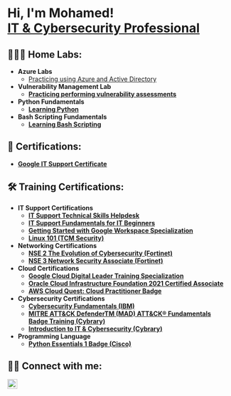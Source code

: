 <h1>Hi, I'm Mohamed! <br/><a href="http://www.linkedin.com/in/mohamedxmohamud">IT & Cybersecurity Professional</a>

<h2>👨🏽‍💻 Home Labs:</h2>

- <b>Azure Labs</b>
  - [Practicing using Azure and Active Directory](https://github.com/A0005/Azure-Labs) <b>
- <b>Vulnerability Management Lab</b>
  - [Practicing performing vulnerability assessments](https://github.com/A0005/Vulnerability-Management-Lab) <b>
- <b>Python Fundamentals</b>
  - [Learning Python](https://github.com/A0005/Python-Fundamentals) <b>
- <b>Bash Scripting Fundamentals</b>
  - [Learning Bash Scripting ](https://github.com/A0005/Bash-Scripting-Fundamentals) <b>

<h2>📄 Certifications:</h2>

- [Google IT Support Certificate](https://www.coursera.org/account/accomplishments/professional-cert/9UC2KC33JACV)


<h2>🛠️ Training Certifications:</h2>

- <b>IT Support Certifications</b>
   - [IT Support Technical Skills Helpdesk](https://www.udemy.com/certificate/UC-7ee1011f-966a-4881-ba12-b2feda987c75/)
   - [IT Support Fundamentals for IT Beginners](https://www.udemy.com/certificate/UC-d0784a97-c4ba-479f-9ad4-de1b505f0a1d/)
   - [Getting Started with Google Workspace Specialization](https://www.coursera.org/account/accomplishments/specialization/R5CSRLVDE66A)
   - [Linux 101 (TCM Security)]()
- <b>Networking Certifications</b>
   - [NSE 2 The Evolution of Cybersecurity (Fortinet)](https://training.fortinet.com/mod/customcert/verify_certificate.php?contextid=251440&code=JE7gFqQ60V&qrcode=1)
   - [NSE 3 Network Security Associate (Fortinet)](https://training.fortinet.com/mod/customcert/verify_certificate.php?contextid=251441&code=IBNeHHPBsH&qrcode=1)
- <b>Cloud Certifications</b>   
  - [Google Cloud Digital Leader Training Specialization](https://www.coursera.org/account/accomplishments/professional-cert/D894FPSKTQWQ)
  - [Oracle Cloud Infrastructure Foundation 2021 Certified Associate](https://catalog-education.oracle.com/pls/certview/sharebadge?id=1E53B73E8AC988BAF0EAD1FCC957884B99547210FF1AA853587D1D2036C9061B)
  - [AWS Cloud Quest: Cloud Practitioner Badge](https://www.credly.com/badges/e4eadf55-bbb1-49de-b8b6-dd9308a81753/linked_in_profile)
- <b>Cybersecurity Certifications</b>
  - [Cybersecurity Fundamentals (IBM)](https://www.credly.com/badges/4f3b9224-0ecb-490c-acc4-956fb664da26/linked_in_profile)
  - [MITRE ATT&CK DefenderTM (MAD) ATT&CK® Fundamentals Badge Training (Cybrary)](https://app.cybrary.it/courses/api/certificate/CC-68f94a2a-daf8-4c2f-9330-a6e0f960e10c/view)
  - [Introduction to IT & Cybersecurity (Cybrary)](https://app.cybrary.it/courses/api/certificate/CC-e348fad7-7537-41d0-bd62-ac1effa0acfe/view)
- <b>Programming Language</b>
  - [Python Essentials 1 Badge (Cisco) ](https://www.credly.com/badges/2b5e4f31-61d4-4a66-b350-4800eea1a1c9/linked_in_profile)
  
<h2> 🤳🏽 Connect with me:</h2>

[<img align="left" alt="Mohamed Mohamud | LinkedIn" width="22px" src="https://cdn.jsdelivr.net/npm/simple-icons@v3/icons/linkedin.svg" />][linkedin]

[linkedin]: http://www.linkedin.com/in/mohamedxmohamud

<!--


Here are some ideas to get you started:

- 🔭 I’m currently working on ...
- 🌱 I’m currently learning ...
- 👯 I’m looking to collaborate on ...
- 🤔 I’m looking for help with ...
- 💬 Ask me about ...
- 📫 How to reach me: ...
- 😄 Pronouns: ...
- ⚡ Fun fact: ...
-->
